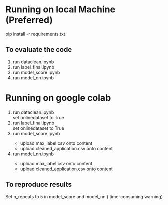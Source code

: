 <h1> Running on local Machine (Preferred) </h1>
pip install -r requirements.txt
<h2>To evaluate the code</h2>
<ol>
  <li>run dataclean.ipynb</li>
  <li>run label_final.ipynb</li>
  <li>run model_score.ipynb</li>
  <li>run model_nn.ipynb</li>
</ol>
<h1> Running on google colab </h1>
<ol>
  <li>run dataclean.ipynb</li>
  set onlinedataset to True
  <li>run label_final.ipynb</li>
  set onlinedataset to True
  <li>run model_score.ipynb</li>
  <ul>
  <li>upload max_label.csv onto content</li>
  <li>upload cleaned_application.csv onto content</li>
  </ul>
  <li>run model_nn.ipynb</li>
  <ul>
  <li>upload max_label.csv onto content</li>
  <li>upload cleaned_application.csv onto content</li>
  </ul>
</ol>
<h2> To reproduce results </h2>
Set n_repeats to 5 in model_score and model_nn ( time-consuming warning)
